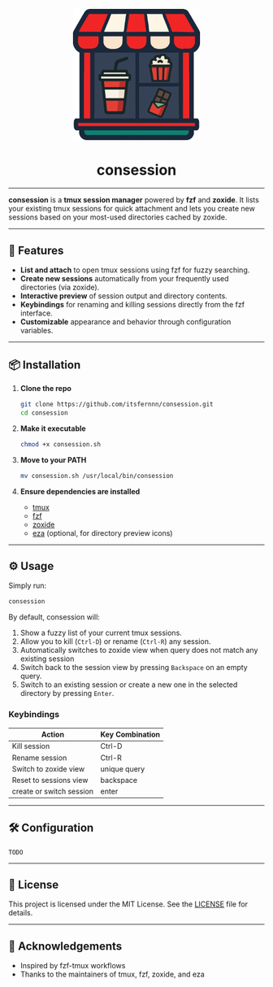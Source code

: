 <!-- #host-reference -->
<!-- markdownlint-disable-next-line -->
<p align="center">
  <img width="250" src="./logo.png" alt="consession logo">
</p>

<h1 align="center">consession</h1>

<div align="center">
<!-- TODO: shields.id -->
</div>

---

**consession** is a **tmux session manager** powered by **fzf** and **zoxide**. It lists your existing tmux sessions for quick attachment and lets you create new sessions based on your most-used directories cached by zoxide.

---

## 🚀 Features

- **List and attach** to open tmux sessions using fzf for fuzzy searching.
- **Create new sessions** automatically from your frequently used directories (via zoxide).
- **Interactive preview** of session output and directory contents.
- **Keybindings** for renaming and killing sessions directly from the fzf interface.
- **Customizable** appearance and behavior through configuration variables.

---

## 📦 Installation

1. **Clone the repo**

   ```bash
   git clone https://github.com/itsfernnn/consession.git
   cd consession
   ```

2. **Make it executable**

   ```bash
   chmod +x consession.sh
   ```

3. **Move to your PATH**

   ```bash
   mv consession.sh /usr/local/bin/consession
   ```

4. **Ensure dependencies are installed**

   - [tmux](https://github.com/tmux/tmux)
   - [fzf](https://github.com/junegunn/fzf)
   - [zoxide](https://github.com/ajeetdsouza/zoxide)
   - [eza](https://github.com/eza-community/eza) (optional, for directory preview icons)

---

## ⚙️ Usage

Simply run:

```bash
consession
```

By default, consession will:

1. Show a fuzzy list of your current tmux sessions.
2. Allow you to kill (`Ctrl-D`) or rename (`Ctrl-R`) any session.
3. Automatically switches to zoxide view when query does not match any existing session 
4. Switch back to the session view by pressing `Backspace` on an empty query.
5. Switch to an existing session or create a new one in the selected directory by pressing `Enter`.

### Keybindings

| Action                 | Key Combination |
| ---------------------- | --------------- |
| Kill session           | Ctrl-D          |
| Rename session         | Ctrl-R          |
| Switch to zoxide view  | unique query    |
| Reset to sessions view | backspace       |
| create or switch session | enter           |

---

## 🛠 Configuration

`TODO`

---


## 📄 License

This project is licensed under the MIT License. See the [LICENSE](LICENSE) file for details.

---

## 🙏 Acknowledgements

- Inspired by fzf-tmux workflows
- Thanks to the maintainers of tmux, fzf, zoxide, and eza


